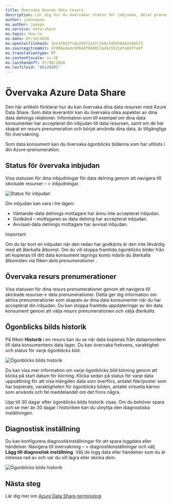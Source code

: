 ```yaml
---
title: Övervaka Azures data resurs
description: Lär dig hur du övervakar status för inbjudan, delar prenumerationer och ögonblicks bilds historik i Azure Data Share
author: joannapea
ms.author: joanpo
ms.service: data-share
ms.topic: how-to
ms.date: 07/10/2019
ms.openlocfilehash: 3ee3f0d37c8e35972a1fc2b8c5d04504d2e065f3
ms.sourcegitcommit: d7008edadc9993df960817ad4c5521efa69ffa9f
ms.translationtype: MT
ms.contentlocale: sv-SE
ms.lasthandoff: 07/08/2020
ms.locfileid: "86120202"
---
```

# <a name="monitor-azure-data-share"></a>Övervaka Azure Data Share  

Den här artikeln förklarar hur du kan övervaka dina data resurser med Azure Data Share. Som data leverantör kan du övervaka olika aspekter av dina data delnings relationer. Information som till exempel om dina data konsumenter har accepterat din inbjudan till data resursen, samt om de har skapat en resurs prenumeration och börjat använda dina data, är tillgängliga för övervakning. 

Som data konsument kan du övervaka ögonblicks bilderna som har utlösts i din Azure-prenumeration. 

## <a name="monitor-invitation-status"></a>Status för övervaka inbjudan

Visa statusen för dina inbjudningar för data delning genom att navigera till skickade resurser – > inbjudningar. 

![Status för inbjudan](./media/invitation-status.png "Status för inbjudan") 

Din inbjudan kan vara i tre lägen:

* Väntande-data delnings mottagare har ännu inte accepterat inbjudan.
* Godkänd – mottagaren av data delning har accepterat inbjudan.
* Avvisad-data delnings mottagare har avvisat inbjudan.

> [!IMPORTANT]
> Om du tar bort en inbjudan när den redan har godkänts är den inte likvärdig med att återkalla åtkomst. Om du vill stoppa framtida ögonblicks bilder från att kopieras till ditt data konsument lagrings konto måste du återkalla åtkomsten via fliken *dela prenumerationer* . 

## <a name="monitor-share-subscriptions"></a>Övervaka resurs prenumerationer

Visa statusen för dina resurs prenumerationer genom att navigera till skickade resurser-> dela prenumerationer. Detta ger dig information om aktiva prenumerationer som skapats av dina data konsumenter när du har accepterat din inbjudan. Du kan stoppa framtida uppdateringar av din data konsument genom att välja resurs prenumerationen och välja *återkalla*. 

## <a name="snapshot-history"></a>Ögonblicks bilds historik 

På fliken **Historik** i en resurs kan du se när data kopieras från dataprovidern till data konsumentens data lager. Du kan övervaka frekvens, varaktighet och status för varje ögonblicks bild. 

![Ögonblicks bilds historik](./media/sent-shares.png "Ögonblicks bilds historik") 

Du kan visa mer information om varje ögonblicks bild körning genom att klicka på start datum för körning. Klicka sedan på status för varje data uppsättning för att visa mängden data som överförs, antalet filer/poster som har kopierats, varaktigheten för ögonblicks bilden, antalet virtuella kärnor som används och fel meddelandet om det finns några. 

Upp till 30 dagar efter ögonblicks bilds historik visas. Om du behöver spara och se mer än 30 dagar i historiken kan du utnyttja den diagnostiska inställningen.

## <a name="diagnostic-setting"></a>Diagnostisk inställning

Du kan konfigurera diagnostikinställningar för att spara loggdata eller händelser. Navigera till övervakning – > diagnostikinställningar och välj **Lägg till diagnostisk inställning**. Välj de logg data eller händelser som du är intresse rad av och var du vill lagra eller skicka dem. 

![Ögonblicks bilds historik](./media/diagnostic-settings.png "Diagnostikinställningar") 

## <a name="next-steps"></a>Nästa steg 

Lär dig mer om [Azure Data Share-terminologi](terminology.md)